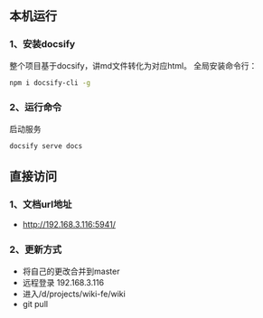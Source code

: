 ## 本机运行

### 1、安装docsify

整个项目基于docsify，讲md文件转化为对应html。
全局安装命令行：

```bash
npm i docsify-cli -g
```

### 2、运行命令

启动服务

```bash
docsify serve docs
```

## 直接访问

### 1、文档url地址
 * http://192.168.3.116:5941/

### 2、更新方式
 * 将自己的更改合并到master
 * 远程登录 192.168.3.116
 * 进入/d/projects/wiki-fe/wiki
 * git pull
